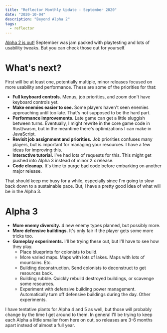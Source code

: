 ```yaml
---
title: "Reflector Monthly Update - September 2020"
date: "2020-10-04"
description: "Beyond Alpha 2"
tags:
  - reflector
---
```


[Alpha 2 is out!](https://mscottmoore.itch.io/reflector) September was jam packed with playtesting and lots of usability tweaks. But you can check those out for yourself.

# What's next?

First will be at least one, potentially multiple, minor releases focused on more usability and performance. These are some of the priorities for that:

- **Full keyboard controls.** Menus, job priorities, and zoom don't have keyboard controls yet.
- **Make enemies easier to see.** Some players haven't seen enemies approaching until too late. That's not supposed to be the hard part.
- **Performance improvements.** Late game can get a little sluggish between turns. Eventually, I might rewrite in the core game code in Rust/wasm, but in the meantime there's optimizations I can make in JavaScript.
- **Revisit job assignment and priorities.** Job priorities confuses many players, but is important for managing your resources. I have a few ideas for improving this.
- **Interactive tutorial.** I've had lots of requests for this. This might get pushed into Alpha 3 instead of minor 2.x release.
- **Code cleanup.** It's time to purge bad code before embarking on another major release.

That should keep me busy for a while, especially since I'm going to slow back down to a sustainable pace. But, I have a pretty good idea of what will be in the Alpha 3.

# Alpha 3

- **More enemy diversity.** 4 new enemy types planned, but possibly more.
- **More defensive buildings.** It's only fair if the player gets some more tricks too.
- **Gameplay experiments.** I'll be trying these out, but I'll have to see how they play.
  - Place blueprints for colonists to build.
  - More varied maps. Maps with lots of lakes. Maps with lots of mountains. Etc.
  - Building deconstruction. Send colonists to deconstruct to get resources back.
  - Building rubble. Quickly rebuild destroyed buildings, or scavenge some resources.
  - Experiment with defensive building power management. Automatically turn off defensive buildings during the day. Other experiments.

I have tentative plants for Alpha 4 and 5 as well, but those will probably change by the time I get around to them. In general I'll be trying to keep each Alpha a little smaller from here on out, so releases are 3-6 months apart instead of almost a full year.
